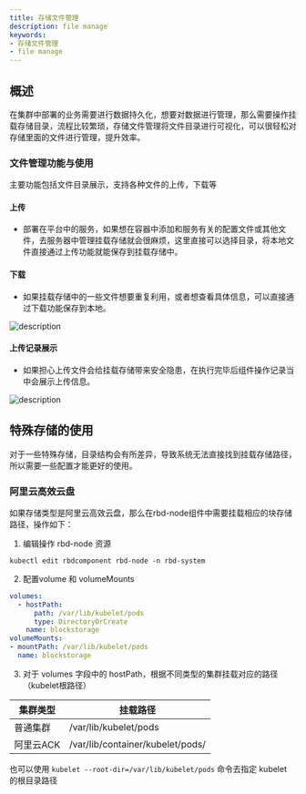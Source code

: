 ```yaml
---
title: 存储文件管理
description: file manage
keywords:
- 存储文件管理
- file manage
---
```


## 概述

在集群中部署的业务需要进行数据持久化，想要对数据进行管理，那么需要操作挂载存储目录，流程比较繁琐，存储文件管理将文件目录进行可视化，可以很轻松对存储里面的文件进行管理，提升效率。

### 文件管理功能与使用

主要功能包括文件目录展示，支持各种文件的上传，下载等

#### 上传
- 部署在平台中的服务，如果想在容器中添加和服务有关的配置文件或其他文件，去服务器中管理挂载存储就会很麻烦，这里直接可以选择目录，将本地文件直接通过上传功能就能保存到挂载存储中。

#### 下载
- 如果挂载存储中的一些文件想要重复利用，或者想查看具体信息，可以直接通过下载功能保存到本地。

![description](https://grstatic.oss-cn-shanghai.aliyuncs.com/docs/enterprise-app/file-manage/file-manage.png)


#### 上传记录展示
- 如果担心上传文件会给挂载存储带来安全隐患，在执行完毕后组件操作记录当中会展示上传信息。

![description](https://grstatic.oss-cn-shanghai.aliyuncs.com/docs/enterprise-app/file-manage/upload-event.png)


## 特殊存储的使用

对于一些特殊存储，目录结构会有所差异，导致系统无法直接找到挂载存储路径，所以需要一些配置才能更好的使用。

### 阿里云高效云盘

如果存储类型是阿里云高效云盘，那么在rbd-node组件中需要挂载相应的块存储路径，操作如下：

1. 编辑操作 rbd-node 资源

`kubectl edit rbdcomponent rbd-node -n rbd-system`

2. 配置volume 和 volumeMounts

```yaml
volumes:
  - hostPath:
      path: /var/lib/kubelet/pods
      type: DirectoryOrCreate
    name: blockstorage
volumeMounts:
- mountPath: /var/lib/kubelet/pods
  name: blockstorage
```

3. 对于 volumes 字段中的 hostPath，根据不同类型的集群挂载对应的路径（kubelet根路径）

|集群类型|挂载路径|
|----|----|
|普通集群| /var/lib/kubelet/pods|
|阿里云ACK| /var/lib/container/kubelet/pods/|

也可以使用 `kubelet --root-dir=/var/lib/kubelet/pods` 命令去指定 kubelet 的根目录路径
